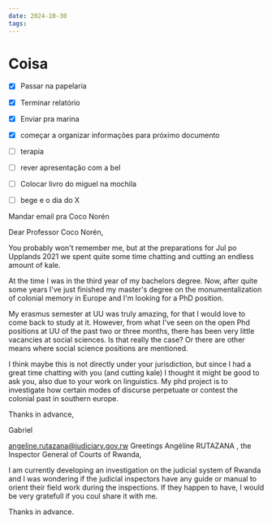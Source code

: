 ```yaml
---
date: 2024-10-30
tags:
---
```


# Coisa
- [x] Passar na papelaria 
- [x] Terminar relatório
- [x] Enviar pra marina
- [x] começar a organizar informações para próximo documento
- [ ] terapia
- [ ] rever apresentação com a bel
- [ ] Colocar livro do miguel na mochila
- [ ] bege e o dia do X


Mandar email pra Coco Norén

Dear Professor Coco Norén,  
  

You probably won't remember me, but at the preparations for Jul po Upplands 2021 we spent quite some time chatting and cutting an endless amount of kale.  
  

At the time I was in the third year of my bachelors degree. Now, after quite some years I've just finished my master's degree on the monumentalization of colonial memory in Europe and I'm looking for a PhD position.  
  

My erasmus semester at UU was truly amazing, for that I would love to come back to study at it. However, from what I've seen on the open Phd positions at UU of the past two or three months, there has been very little vacancies at social sciences. Is that really the case? Or there are other means where social science positions are mentioned.  
  

I think maybe this is not directly under your jurisdiction, but since I had a great time chatting with you (and cutting kale) I thought it might be good to ask you, also due to your work on linguistics. My phd project is to investigate how certain modes of discurse perpetuate or contest the colonial past in southern europe. 
  

Thanks in advance,  

Gabriel


angeline.rutazana@judiciary.gov.rw
Greetings Angéline RUTAZANA , the Inspector General of Courts of Rwanda,

  

  

I am currently developing an investigation on the judicial system of Rwanda and I was wondering if the judicial inspectors have any guide or manual to orient their field work during the inspections. If they happen to have, I would be very gratefull if you coul share it with me.  

  

Thanks in advance.